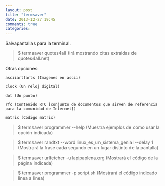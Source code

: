 ```yaml
---
layout: post
title: "termsaver"
date: 2013-12-27 19:45
comments: true
categories: 
---
```

Salvapantallas para la terminal.

>$ termsaver quotes4all (Irá mostrando citas extraidas de quotes4all.net)

Otras opciones:

	asciiartfarts (Imagenes en ascii)

	clock (Un reloj digital)

	dot (Un punto)

	rfc (Contenido RTC [conjunto de documentos que sirven de referencia para la comunidad de Internet])

	matrix (Código matrix)

>$ termsaver programmer --help (Muestra ejemplos de como usar la opción indicada)

>$ termsaver randtxt --word linux_es_un_sistema_genial --delay 1 (Mostrará la frase cada segundo en un lugar distinto de la pantalla)

>$ termsaver urlfetcher -u lapipaplena.org (Mostrará el código de la página indicada)

>$ termsaver programmer -p script.sh (Mostrará el código indicado linea a linea) 

